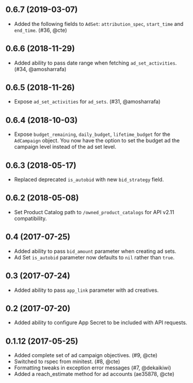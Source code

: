 ## 0.6.7 (2019-03-07)
  - Added the following fields to `AdSet`: `attribution_spec`, `start_time` and `end_time`. (#36, @cte)

## 0.6.6 (2018-11-29)
  - Added ability to pass date range when fetching `ad_set_activities`. (#34, @amosharrafa)

## 0.6.5 (2018-11-26)
  - Expose `ad_set_activities` for `ad_sets`. (#31, @amosharrafa)

## 0.6.4 (2018-10-03)
  - Expose `budget_remaining`, `daily_budget`, `lifetime_budget` for the `AdCampaign` object. You now have the option to set the budget ad the campaign level instead of the ad set level.

## 0.6.3 (2018-05-17)
  - Replaced deprecated `is_autobid` with new `bid_strategy` field.

## 0.6.2 (2018-05-08)
  - Set Product Catalog path to `/owned_product_catalogs` for API v2.11 compatibility.

## 0.4 (2017-07-25)
 - Added ability to pass `bid_amount` parameter when creating ad sets.
 - Ad Set `is_autobid` parameter now defaults to `nil` rather than `true`.

## 0.3 (2017-07-24)
 - Added ability to pass `app_link` parameter with ad creatives.

## 0.2 (2017-07-20)
 - Added ability to configure App Secret to be included with API requests.

## 0.1.12 (2017-05-25)
 - Added complete set of ad campaign objectives. (#9, @cte)
 - Switched to rspec from minitest. (#8, @cte)
 - Formatting tweaks in exception error messages (#7, @dekaikiwi)
 - Added a reach_estimate method for ad accounts (ae35878, @cte)
